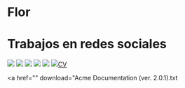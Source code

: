 # Flor
<!-- Trabajos de PortFolio -->
<!-- Trabajos de PortFolio -->
<h1> Trabajos en redes sociales </h1>
<a href="https://www.linkedin.com/in/talia-rodrigues-20/" target="_blank"><img src="https://img.icons8.com/color/48/000000/linkedin.png"/></a>
<a href="" target="_blank"><img src="https://img.icons8.com/fluency/48/000000/instagram-new.png"/></a>
<a href="https://twitter.com/Tali_tuli" target="_blank"><img src="https://img.icons8.com/fluency/48/000000/twitter.png"/></a>
<a href="https://twitter.com/Tali_tuli" target="_blank"><img src="https://img.icons8.com/fluency/48/000000/twitter.png"/></a>
<a href="https://www.youtube.com//" target="_blank"><img src="https://img.icons8.com/color/48/000000/youtube--v1.png"/></a>
<a href="taliaraodrigues@gmail.com> <img src="" /> </a>
<a href="" target="_black"><img src="https://img.icons8.com/ios/50/000000/parse-resume.png"/>CV </a>
                             
<a href="" download="Acme Documentation (ver. 2.0.1).txt
